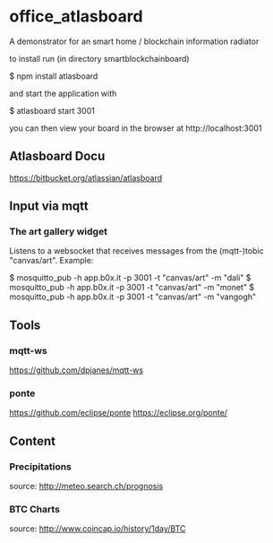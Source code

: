 # office_atlasboard

A demonstrator for an smart home / blockchain information radiator

to install run (in directory smartblockchainboard)

$ npm install atlasboard

and start the application with

$ atlasboard start 3001

you can then view your board in the browser at http://localhost:3001

## Atlasboard Docu

https://bitbucket.org/atlassian/atlasboard

## Input via mqtt

### The art gallery widget

Listens to a websocket that receives messages from the (mqtt-)tobic "canvas/art". Example:

$ mosquitto_pub -h app.b0x.it -p 3001 -t "canvas/art" -m "dali"
$ mosquitto_pub -h app.b0x.it -p 3001 -t "canvas/art" -m "monet"
$ mosquitto_pub -h app.b0x.it -p 3001 -t "canvas/art" -m "vangogh"


## Tools

### mqtt-ws

https://github.com/dpjanes/mqtt-ws

### ponte

https://github.com/eclipse/ponte
https://eclipse.org/ponte/

## Content

### Precipitations

source: http://meteo.search.ch/prognosis

### BTC Charts

source: http://www.coincap.io/history/1day/BTC

